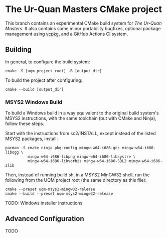 # The Ur-Quan Masters CMake project

This branch contains an experimental CMake build system for _The Ur-Quan Masters_. It also contains some minor portability bugfixes, optional package management using [vcpkg](https://github.com/microsoft/vcpkg), and a GitHub Actions CI system.

## Building

In general, to configure the build system:

```
cmake -S [uqm_project_root] -B [output_dir]
```

To build the project after configuring:

```
cmake --build [output_dir]
```

### MSYS2 Windows Build

To build a Windows build in a way equivalent to the original build system's
MSYS2 instructions, with the same toolchain (but with CMake and Ninja),
follow these steps.

Start with the instructions from sc2/INSTALL, except instead of the listed
MSYS2 packages, install:

```
pacman -S cmake ninja pkg-config mingw-w64-i686-gcc mingw-w64-i686-libogg \
          mingw-w64-i686-libpng mingw-w64-i686-libsystre \
          mingw-w64-i686-libvorbis mingw-w64-i686-SDL2 mingw-w64-i686-zlib
```

Then, instead of running build.sh, in a MSYS2 MinGW32 shell, run the
following from the UQM project root (the same directory as this file):

```
cmake --preset uqm-msys2-mingw32-release
cmake --build --preset uqm-msys2-mingw32-release
```

TODO: Windows installer instructions
## Advanced Configuration

TODO
